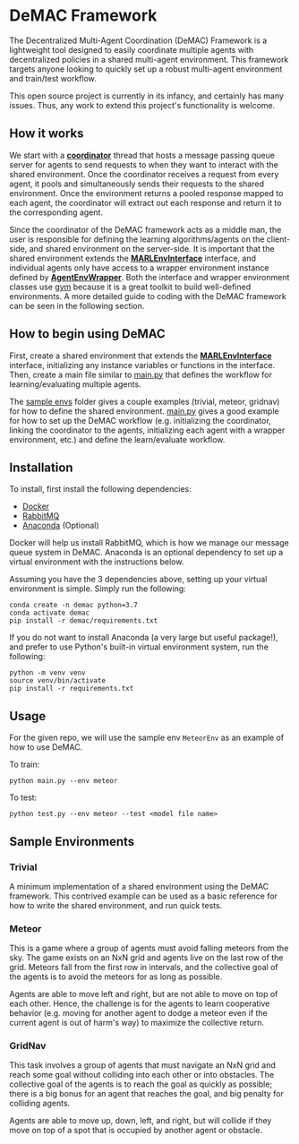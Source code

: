 # DeMAC Framework

The Decentralized Multi-Agent Coordination (DeMAC) Framework is a lightweight tool designed to easily coordinate multiple agents with decentralized policies in a shared multi-agent environment. This framework targets anyone looking to quickly set up a robust multi-agent environment and train/test workflow. 

This open source project is currently in its infancy, and certainly has many issues. Thus, any work to extend this project's functionality is welcome.

## How it works

 We start with a [**coordinator**](./demac/src/demac/demac_coordinator.py) thread that hosts a message passing queue server for agents to send requests to when they want to interact with the shared environment. Once the coordinator receives a request from every agent, it pools and simultaneously sends their requests to the shared environment. Once the environment returns a pooled response mapped to each agent, the coordinator will extract out each response and return it to the corresponding agent. 

Since the coordinator of the DeMAC framework acts as a middle man, the user is responsible for defining the learning algorithms/agents on the client-side, and shared environment on the server-side. It is important that the shared environment extends the [**MARLEnvInterface**](./demac/src/demac/marl_env_interface.py) interface, and individual agents only have access to a wrapper environment instance defined by [**AgentEnvWrapper**](./demac/src/demac/demac_agent_env_wrapper.py). Both the interface and wrapper environment classes use [gym](https://gym.openai.com/) because it is a great toolkit to build well-defined environments. A more detailed guide to coding with the DeMAC framework can be seen in the following section.

## How to begin using DeMAC

First, create a shared environment that extends the [**MARLEnvInterface**](./demac/src/demac/marl_env_interface.py) interface, initializing any instance variables or functions in the interface. Then, create a main file similar to [main.py](./main.py) that defines the workflow for learning/evaluating multiple agents. 

The [sample envs](./sample_envs) folder gives a couple examples (trivial, meteor, gridnav) for how to define the shared environment. [main.py](./main.py) gives a good example for how to set up the DeMAC workflow (e.g. initializing the coordinator, linking the coordinator to the agents, initializing each agent with a wrapper environment, etc.) and define the learn/evaluate workflow.

## Installation
To install, first install the following dependencies:
* [Docker](https://docs.docker.com/engine/install/)
* [RabbitMQ](https://rabbitmq.com/download.html)
* [Anaconda](https://docs.anaconda.com/anaconda/install/) (Optional)

Docker will help us install RabbitMQ, which is how we manage our message queue system in DeMAC. Anaconda is an optional dependency to set up a virtual environment with the instructions below.
  
Assuming you have the 3 dependencies above, setting up your virtual environment is simple. Simply run the following:

```
conda create -n demac python=3.7
conda activate demac
pip install -r demac/requirements.txt
```

If you do not want to install Anaconda (a very large but useful package!), and prefer to use Python's built-in virtual environment system, run the following:
```
python -m venv venv
source venv/bin/activate
pip install -r requirements.txt
```

## Usage
For the given repo, we will use the sample env `MeteorEnv` as an example of how to use DeMAC.

To train:
```
python main.py --env meteor
```

To test:
```
python test.py --env meteor --test <model file name>
```

## Sample Environments
### Trivial
A minimum implementation of a shared environment using the DeMAC framework. This contrived example can be used as a basic reference for how to write the shared environment, and run quick tests. 

### Meteor
This is a game where a group of agents must avoid falling meteors from the sky. The game exists on an NxN grid and agents live on the last row of the grid. Meteors fall from the first row in intervals, and the collective goal of the agents is to avoid the meteors for as long as possible. 

Agents are able to move left and right, but are not able to move on top of each other. Hence, the challenge is for the agents to learn cooperative behavior (e.g. moving for another agent to dodge a meteor even if the current agent is out of harm's way) to maximize the collective return.

### GridNav
This task involves a group of agents that must navigate an NxN grid and reach some goal without colliding into each other or into obstacles. The collective goal of the agents is to reach the goal as quickly as possible; there is a big bonus for an agent that reaches the goal, and big penalty for colliding agents. 

Agents are able to move up, down, left, and right, but will collide if they move on top of a spot that is occupied by another agent or obstacle.


[comment]: <> (## Todo List)

[comment]: <> (* Tune meteor environment)

[comment]: <> (* Tune gridworld environment)

[comment]: <> (* Investigate PPO issue with linux)

[comment]: <> (* Have more graceful way for error handling)

[comment]: <> (* Check for compatability with other SARL libraries)

[comment]: <> (* Allow for CUDA compatibility with multiprocessing and stable baselines 3 algorithms)

[comment]: <> (* Implement a more robust way to pool agent requests and send batch to environment. currently only supports steps and resets, where a single reset in a batch of requests will end the current episode.)

[comment]: <> (* Check for cross OS compatability; only tested on Mac)

[comment]: <> (* Check for thread safety)

[comment]: <> (* Make README more comprehensive e.g. adding GIFs, giving more detailed instructions for how to write shared environment and main function, etc.)

[comment]: <> (* add issues to github repo)

[comment]: <> (* Give guides on what each sample env does)


  
